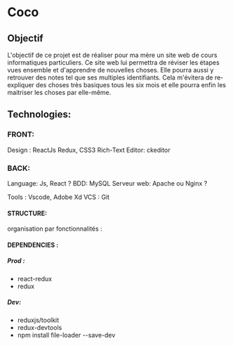 # Coco


## Objectif 

L'objectif de ce projet est de réaliser pour ma mère un site web de cours informatiques particuliers. Ce site web lui permettra de réviser les étapes vues ensemble et d'apprendre de nouvelles choses. Elle pourra aussi y retrouver des notes tel que ses multiples identifiants. Cela m'évitera de re-expliquer des choses très basiques tous les six mois et elle pourra enfin les maitriser les choses par elle-même.


## Technologies:
### FRONT:
Design : ReactJs Redux, CSS3
Rich-Text Editor: ckeditor 
 
 
 
### BACK:
Language: Js, React ?
BDD: MySQL
Serveur web: Apache ou Nginx ?
 
Tools : Vscode, Adobe Xd
VCS : Git



#### STRUCTURE:
organisation par fonctionnalités :



#### DEPENDENCIES : 
##### Prod : 
* react-redux
* redux

##### Dev: 
* reduxjs/toolkit
* redux-devtools
* npm install file-loader --save-dev